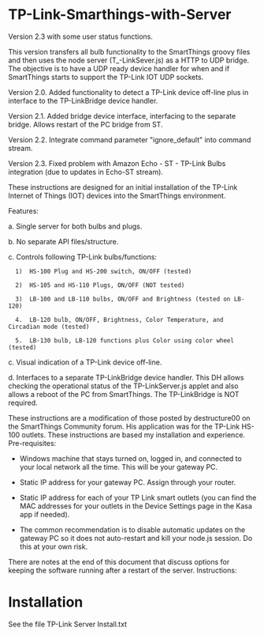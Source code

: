 # TP-Link-Smarthings-with-Server
Version 2.3 with some user status functions.

This version transfers all bulb functionality to the SmartThings groovy files and then uses the node server (T_-LinkSever.js) as a HTTP to UDP bridge.  The objective is to have a UDP ready device handler for when and if SmartThings starts to support the TP-Link IOT UDP sockets.

Version 2.0.  Added functionality to detect a TP-Link device off-line plus in interface to the TP-LinkBridge device handler.

Version 2.1.  Added bridge device interface, interfacing to the separate bridge.  Allows restart of the PC bridge from ST.

Version 2.2.  Integrate command parameter "ignore_default" into command stream.

Version 2.3.  Fixed problem with Amazon Echo - ST - TP-Link Bulbs integration (due to updates in Echo-ST stream).

These instructions are designed for an initial installation of the TP-Link Internet of Things (IOT) devices into the SmartThings environment.  

Features:

  a.  Single server for both bulbs and plugs.
  
  b.  No separate API files/structure.
  
  c.  Controls following TP-Link bulbs/functions:
  
      1)  HS-100 Plug and HS-200 switch, ON/OFF (tested)
      
      2)  HS-105 and HS-110 Plugs, ON/OFF (NOT tested)
      
      3)  LB-100 and LB-110 bulbs, ON/OFF and Brightness (tested on LB-120)
      
      4.  LB-120 bulb, ON/OFF, Brightness, Color Temperature, and Circadian mode (tested)
      
      5.  LB-130 bulb, LB-120 functions plus Color using color wheel (tested)
   
  c.  Visual indication of a TP-Link device off-line.
  
  d.  Interfaces to a separate TP-LinkBridge device handler.  This DH allows checking the operational status of the TP-LinkServer.js applet and also allows a reboot of the PC from SmartThings.  The TP-LinkBridge is NOT required.
     
These instructions are a modification of those posted by destructure00 on the SmartThings Community forum.  His application was for the TP-Link HS-100 outlets.  These instructions are based my installation and experience.
Pre-requisites: 

- 	Windows machine that stays turned on, logged in, and connected to your local network all the time. This will be your gateway PC.

- 	Static IP address for your gateway PC. Assign through your router.

- 	Static IP address for each of your TP Link smart outlets (you can find the MAC addresses for your outlets in the Device Settings page in the Kasa app if needed).

- 	The common recommendation is to disable automatic updates on the gateway PC so it does not auto-restart and kill your node.js session. Do this at your own risk.

There are notes at the end of this document that discuss options for keeping the software running after a restart of the server.
Instructions:

# Installation

See the file TP-Link Server Install.txt
